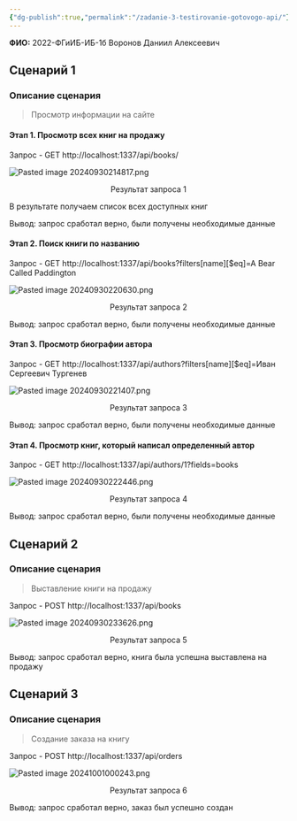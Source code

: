 ```yaml
---
{"dg-publish":true,"permalink":"/zadanie-3-testirovanie-gotovogo-api/"}
---
```


**ФИО:** 2022-ФГиИБ-ИБ-1б Воронов Даниил Алексеевич 

## Сценарий 1
### Описание сценария

>Просмотр информации на сайте

#### Этап 1. Просмотр всех книг на продажу

Запрос - GET http://localhost:1337/api/books/

![Pasted image 20240930214817.png](/img/user/Pasted%20image%2020240930214817.png)
<div style="text-align: center;">
  Результат запроса 1
</div>

В результате получаем список всех доступных книг

Вывод: запрос сработал верно, были получены необходимые данные

#### Этап 2. Поиск книги по названию

Запрос - GET http://localhost:1337/api/books?filters[name][$eq]=A Bear Called Paddington


![Pasted image 20240930220630.png](/img/user/Pasted%20image%2020240930220630.png)<div style="text-align: center;">
  Результат запроса 2
</div>

Вывод: запрос сработал верно, были получены необходимые данные

#### Этап 3. Просмотр биографии автора

Запрос - GET http://localhost:1337/api/authors?filters[name][$eq]=Иван Сергеевич Тургенев

![Pasted image 20240930221407.png](/img/user/Pasted%20image%2020240930221407.png)
<div style="text-align: center;">
  Результат запроса 3
</div>

Вывод: запрос сработал верно, были получены необходимые данные

#### Этап 4. Просмотр книг, который написал определенный автор

Запрос - GET http://localhost:1337/api/authors/1?fields=books

![Pasted image 20240930222446.png](/img/user/Pasted%20image%2020240930222446.png)
<div style="text-align: center;">
  Результат запроса 4
</div>

Вывод: запрос сработал верно, были получены необходимые данные

## Сценарий 2

### Описание сценария

>Выставление книги на продажу

Запрос - POST http://localhost:1337/api/books

![Pasted image 20240930233626.png](/img/user/Pasted%20image%2020240930233626.png)
<div style="text-align: center;">
  Результат запроса 5
</div>

Вывод: запрос сработал верно, книга была успешна выставлена на продажу

## Сценарий 3

### Описание сценария

>Создание заказа на книгу

Запрос - POST http://localhost:1337/api/orders

![Pasted image 20241001000243.png](/img/user/Pasted%20image%2020241001000243.png)
<div style="text-align: center;">
  Результат запроса 6
</div>

Вывод: запрос сработал верно, заказ был успешно создан
